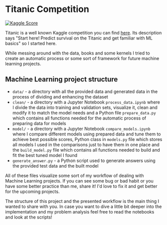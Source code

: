 # Titanic Competition

[![Kaggle Score](https://img.shields.io/badge/score-78.47%25-blue)](https://www.kaggle.com/franpogoda)

Titanic is a well known Kaggle competition you can find [here](https://www.kaggle.com/c/titanic/overview). Its description says "Start here! Predict survival on the Titanic and get familiar with ML basics" so I started here.

While messing around with the data, books and some kernels I tried to create an automatic process or some sort of framework for future machine learning projects. 

## Machine Learning project structure

- `data/` - a directory with all the provided data and generated data in the process of dividing and enhancing the dataset
- `clean/` - a directory with a Jupyter Notebook `process_data.ipynb` where I divide the data into training and validation sets, visualize it, clean and modify it to match the model needs and a Python file `prepare_data.py` which contains all functions needed for the automatic process of preparing data for models
- `model/` - a directory with a Jupyter Notebook `compare_models.ipynb` where I compare different models using prepared data and tune them to achieve best possible scores, Python class in `models.py` file which stores all models I used in the comparisons just to have them in one place and the `build_model.py` file which contains all functions needed to build and fit the best tuned model I found
- `generate_answer.py` - a Python script used to generate answers using the provided test data and the built model

All of these files visualize some sort of my workflow of dealing with Machine Learning projects. If you can see some bug or bad habit or you have some better practice than me, share it! I'd love to fix it and get better for the upcoming projects.

The structure of this project and the presented workflow is the main thing I wanted to share with you. In case you want to dive a little bit deeper into the implementation and my problem analysis feel free to read the notebooks and look at the scripts! 
